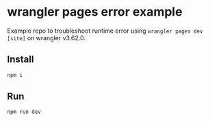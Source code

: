 # wrangler pages error example

Example repo to troubleshoot runtime error using `wrangler pages dev [site]` on wrangler v3.62.0.

## Install

```bash
npm i
```

## Run

```bash
npm run dev
```
